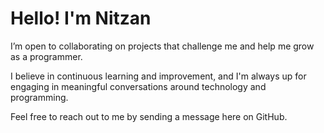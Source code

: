 # Hello! I'm Nitzan

 I’m open to collaborating on projects that challenge me and help me grow as a programmer.

 I believe in continuous learning and improvement, and I'm always up for engaging in meaningful conversations around technology and programming.

 Feel free to reach out to me by sending a message here on GitHub.

<!---
NitBuk/NitBuk is a ✨ special ✨ repository because its `README.md` (this file) appears on your GitHub profile.
You can click the Preview link to take a look at your changes.
--->
